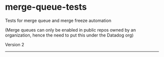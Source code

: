 # merge-queue-tests

Tests for merge queue and merge freeze automation

(Merge queues can only be enabled in public repos owned by an organization, hence the need to put this under the Datadog org)

Version 2

---

